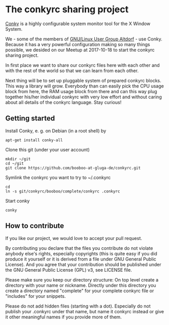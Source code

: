 The conkyrc sharing project
===========================

[Conky](https://github.com/brndnmtthws/conky) is a highly configurable system monitor tool for the X Window System.

We - some of the members of [GNU/Linux User Group Altdorf](https://gluga.de/) - use Conky. Because it has a very powerful configuration making so many things possible, we desided on our Meetup at 2017-10-18 to start the conkyrc sharing project.

In first place we want to share our conkyrc files here with each other and with the rest of the world so that we can learn from each other.

Next thing will be to set up pluggable system of prepared conkyrc blocks. This way a library will grow. Everybody than can easily pick the CPU usage block from here, the RAM usage block from there and can this way plug together his/her individual conkyrc with very low effort and without caring about all details of the conkyrc language. Stay curious!

Getting started
---------------

Install Conky, e. g. on Debian (in a root shell) by
```
apt-get install conky-all
```

Clone this git (under your user account)
```
mkdir ~/git
cd ~/git
git clone https://github.com/booboo-at-gluga-de/conkyrc.git
```

Symlink the conkyrc you want to try to ~/.conkyrc
```
cd
ln -s git/conkyrc/booboo/complete/conkyrc .conkyrc
```

Start conky
```
conky
```

How to contribute
-----------------

If you like our project, we would love to accept your pull request.

By contributing you declare that the files you contribute do not violate anybody else's rights, especially copyrights (this is quite easy if you did produce it yourself or it is derived from a file under GNU General Public License). And you agree that your contribution should be published under the GNU General Public License (GPL) v3, see LICENSE file.

Please make sure you keep our directory structure:
On top level create a directory with your name or nickname.
Directly under this directory you create a directory named "complete" for your complete conkyrc file or "includes" for your snippets.

Please do not add hidden files (starting with a dot).
Especially do not publish your .conkyrc under that name, but name it conkyrc instead or give it other meaningful names if you provide more of them.
